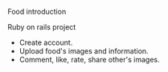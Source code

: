 Food introduction

Ruby on rails project
- Create account.
- Upload food's images and information.
- Comment, like, rate, share other's images.
